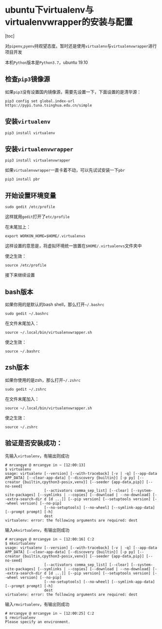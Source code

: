 # ubuntu下virtualenv与virtualenvwrapper的安装与配置

[toc]

对`pipenv`,`pyenv`持观望态度。暂时还是使用`virtualenv`与`virtualenvwrapper`进行项目开发

本机`Python`版本是`Python3.7`，ubuntu 19.10

## 检查`pip3`镜像源

如果`pip3`没有设置国内镜像源，需要先设置一下，下面设置的是清华源：

```shell
pip3 config set global.index-url https://pypi.tuna.tsinghua.edu.cn/simple
```

## 安装`virtualenv`

```shell
pip3 install virtualenv
```

## 安装`virtualenvwrapper`

```shell
pip3 install virtualenvwrapper
```

如果`virtualenvwrapper`一直卡着不动，可以先试试安装一下`pbr`

```shell
pip3 install pbr
```

## 开始设置环境变量

```shell
sudo gedit /etc/profile
```

这样就用`gedit`打开了`etc/profile`

在末尾加上：

```shell
export WORKON_HOME=$HOME/.virtualenvs
```

这样设置的意思是，将虚拟环境统一放置在`$HOME/.virtualenvs`文件夹中

使之生效：

```shell
source /etc/profile
```



接下来继续设置

## bash版本

如果你用的是默认的bash shell，那么打开`~/.bashrc`

```shell
sudo gedit ~/.bashrc
```

在文件末尾加入：

```shell
source ~/.local/bin/virtualenvwrapper.sh
```

使之生效：

```shell
source ~/.bashrc
```



## zsh版本

如果你使用的是zsh，那么打开`~/.zshrc`

```shell
sudo gedit ~/.zshrc
```

在文件末尾加入：

```shell
source ~/.local/bin/virtualenvwrapper.sh
```

使之生效：

```shell
source ~/.zshrc
```



## 验证是否安装成功：

先输入`virtualenv`，有输出则成功

```shell
# mrcangye @ mrcangye in ~ [12:00:13] 
$ virtualenv
usage: virtualenv [--version] [--with-traceback] [-v | -q] [--app-data APP_DATA] [--clear-app-data] [--discovery {builtin}] [-p py] [--creator {builtin,cpython3-posix,venv}] [--seeder {app-data,pip}] [--no-seed]
                  [--activators comma_sep_list] [--clear] [--system-site-packages] [--symlinks | --copies] [--download | --no-download] [--extra-search-dir d [d ...]] [--pip version] [--setuptools version] [--wheel version] [--no-pip]
                  [--no-setuptools] [--no-wheel] [--symlink-app-data] [--prompt prompt] [-h]
                  dest
virtualenv: error: the following arguments are required: dest
```

输入`mkvirtualenv`，有输出则成功

```shell
# mrcangye @ mrcangye in ~ [12:00:16] C:2
$ mkvirtualenv     
usage: virtualenv [--version] [--with-traceback] [-v | -q] [--app-data APP_DATA] [--clear-app-data] [--discovery {builtin}] [-p py] [--creator {builtin,cpython3-posix,venv}] [--seeder {app-data,pip}] [--no-seed]
                  [--activators comma_sep_list] [--clear] [--system-site-packages] [--symlinks | --copies] [--download | --no-download] [--extra-search-dir d [d ...]] [--pip version] [--setuptools version] [--wheel version] [--no-pip]
                  [--no-setuptools] [--no-wheel] [--symlink-app-data] [--prompt prompt] [-h]
                  dest
virtualenv: error: the following arguments are required: dest
```

输入`rmvirtualenv`，有输出则成功

```shell
# mrcangye @ mrcangye in ~ [12:00:25] C:2
$ rmvirtualenv     
Please specify an environment.
```




